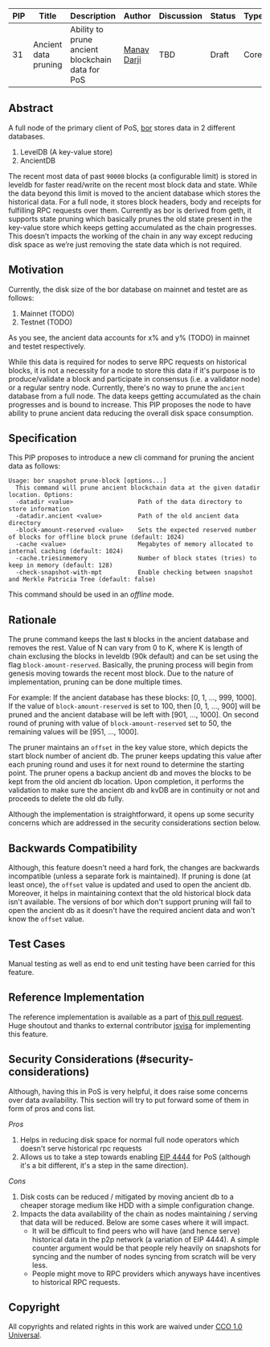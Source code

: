 
| PIP               | Title                           | Description          | Author                        | Discussion | Status | Type                                     | Date                  |
|-------------------|---------------------------------|----------------------|-------------------------------|------------|--------|------------------------------------------|-----------------------|
| 31 | Ancient data pruning | Ability to prune ancient blockchain data for PoS | [Manav Darji](https://github.com/manav2401/) | TBD  | Draft  | Core | 2023-12-18 |

## Abstract

A full node of the primary client of PoS, [bor](https://github.com/maticnetwork/bor) stores data in 2 different databases.
1. LevelDB (A key-value store)
2. AncientDB

The recent most data of past `90000` blocks (a configurable limit) is stored in leveldb for faster read/write on the recent most block data and state. While the data beyond this limit is moved to the ancient database which stores the historical data. For a full node, it stores block headers, body and receipts for fulfilling RPC requests over them. Currently as bor is derived from geth, it supports state pruning which basically prunes the old state present in the key-value store which keeps getting accumulated as the chain progresses. This doesn’t impacts the working of the chain in any way except reducing disk space as we’re just removing the state data which is not required.

## Motivation

Currently, the disk size of the bor database on mainnet and testet are as follows:
1. Mainnet (TODO)
2. Testnet (TODO)

As you see, the ancient data accounts for x% and y% (TODO) in mainnet and testet respectively.

While this data is required for nodes to serve RPC requests on historical blocks, it is not a necessity for a node to store this data if it's purpose is to produce/validate a block and participate in consensus (i.e. a validator node) or a regular sentry node. Currently, there's no way to prune the `ancient` database from a full node. The data keeps getting accumulated as the chain progresses and is bound to increase. This PIP proposes the node to have ability to prune ancient data reducing the overall disk space consumption.

## Specification

This PIP proposes to introduce a new cli command for pruning the ancient data as follows:

```
Usage: bor snapshot prune-block [options...]
  This command will prune ancient blockchain data at the given datadir location. Options:
  -datadir <value>                  Path of the data directory to store information
  -datadir.ancient <value>          Path of the old ancient data directory
  -block-amount-reserved <value>    Sets the expected reserved number of blocks for offline block prune (default: 1024)
  -cache <value>                    Megabytes of memory allocated to internal caching (default: 1024)
  -cache.triesinmemory              Number of block states (tries) to keep in memory (default: 128)
  -check-snapshot-with-mpt          Enable checking between snapshot and Merkle Patricia Tree (default: false)
```

This command should be used in an *offline* mode.

## Rationale

The prune command keeps the last `N` blocks in the ancient database and removes the rest. Value of N can vary from 0 to K, where K is length of chain exclusing the blocks in leveldb (90k default) and can be set using the flag `block-amount-reserved`. Basically, the pruning process will begin from genesis moving towards the recent most block. Due to the nature of implementation, pruning can be done multiple times.

For example: If the ancient database has these blocks: [0, 1, ..., 999, 1000]. If the value of `block-amount-reserved` is set to 100, then [0, 1, ..., 900] will be pruned and the ancient database will be left with [901, ..., 1000]. On second round of pruning with value of `block-amount-reserved` set to 50, the remaining values will be [951, ..., 1000].

The pruner maintains an `offset` in the key value store, which depicts the start block number of ancient db. The pruner keeps updating this value after each pruning round and uses it for next round to determine the starting point. The pruner opens a backup ancient db and moves the blocks to be kept from the old ancient db location. Upon completion, it performs the validation to make sure the ancient db and kvDB are in continuity or not and proceeds to delete the old db fully.

Although the implementation is straightforward, it opens up some security concerns which are addressed in the security considerations section below.

## Backwards Compatibility

Although, this feature doesn't need a hard fork, the changes are backwards incompatible (unless a separate fork is maintained). If pruning is done (at least once), the `offset` value is updated and used to open the ancient db. Moreover, it helps in maintaining context that the old historical block data isn't available. The versions of bor which don't support pruning will fail to open the ancient db as it doesn't have the required ancient data and won't know the `offset` value.

## Test Cases

Manual testing as well as end to end unit testing have been carried for this feature.

## Reference Implementation

The reference implementation is available as a part of [this pull request](https://github.com/maticnetwork/bor/pull/751). Huge shoutout and thanks to external contributor [jsvisa](https://github.com/maticnetwork/bor/pull/751) for implementing this feature.

## Security Considerations (#security-considerations)

Although, having this in PoS is very helpful, it does raise some concerns over data availability. This section will try to put forward some of them in form of pros and cons list.

*Pros*
1. Helps in reducing disk space for normal full node operators which doesn't serve historical rpc requests
2. Allows us to take a step towards enabling [EIP 4444](https://eips.ethereum.org/EIPS/eip-4444) for PoS (although it's a bit different, it's a step in the same direction).

*Cons*
1. Disk costs can be reduced / mitigated by moving ancient db to a cheaper storage medium like HDD with a simple configuration change.
2. Impacts the data availability of the chain as nodes maintaining / serving that data will be reduced. Below are some cases where it will impact.
    - It will be difficult to find peers who will have (and hence serve) historical data in the p2p network (a variation of EIP 4444). A simple counter argument would be that people rely heavily on snapshots for syncing and the number of nodes syncing from scratch will be very less.
    - People might move to RPC providers which anyways have incentives to historical RPC requests.

## Copyright

All copyrights and related rights in this work are waived under [CCO 1.0 Universal](https://creativecommons.org/publicdomain/zero/1.0/legalcode).